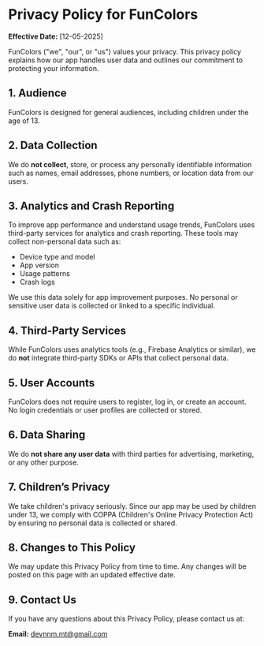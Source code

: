 # Privacy Policy for FunColors

**Effective Date:** [12-05-2025]

FunColors ("we", "our", or "us") values your privacy. This privacy policy explains how our app handles user data and outlines our commitment to protecting your information.

## 1. Audience
FunColors is designed for general audiences, including children under the age of 13.

## 2. Data Collection
We do **not collect**, store, or process any personally identifiable information such as names, email addresses, phone numbers, or location data from our users.

## 3. Analytics and Crash Reporting
To improve app performance and understand usage trends, FunColors uses third-party services for analytics and crash reporting. These tools may collect non-personal data such as:
- Device type and model
- App version
- Usage patterns
- Crash logs

We use this data solely for app improvement purposes. No personal or sensitive user data is collected or linked to a specific individual.

## 4. Third-Party Services
While FunColors uses analytics tools (e.g., Firebase Analytics or similar), we do **not** integrate third-party SDKs or APIs that collect personal data.

## 5. User Accounts
FunColors does not require users to register, log in, or create an account. No login credentials or user profiles are collected or stored.

## 6. Data Sharing
We do **not share any user data** with third parties for advertising, marketing, or any other purpose.

## 7. Children’s Privacy
We take children's privacy seriously. Since our app may be used by children under 13, we comply with COPPA (Children's Online Privacy Protection Act) by ensuring no personal data is collected or shared.

## 8. Changes to This Policy
We may update this Privacy Policy from time to time. Any changes will be posted on this page with an updated effective date.

## 9. Contact Us
If you have any questions about this Privacy Policy, please contact us at:

**Email:** devnnm.mt@gmail.com
